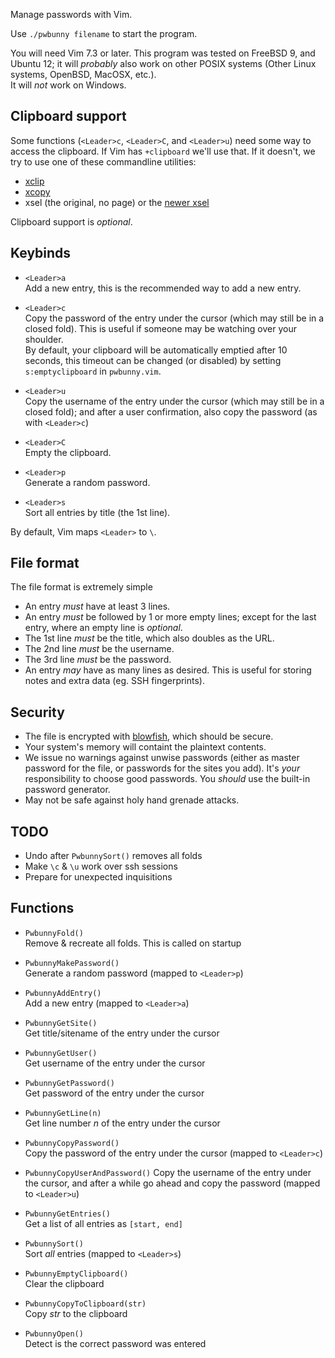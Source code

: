 Manage passwords with Vim.

Use `./pwbunny filename` to start the program.

You will need Vim 7.3 or later.
This program was tested on FreeBSD 9, and Ubuntu 12; it will *probably* also
work on other POSIX systems (Other Linux systems, OpenBSD, MacOSX, etc.).  
It will *not* work on Windows.


Clipboard support
-----------------
Some functions (`<Leader>c`, `<Leader>C`, and `<Leader>u`) need some way to
access the clipboard. If Vim has `+clipboard` we'll use that. If it doesn't, we
try to use one of these commandline utilities:

- [xclip][xclip]
- [xcopy][xcopy]
- xsel (the original, no page) or the [newer xsel][xsel]


Clipboard support is *optional*.


Keybinds
--------
- `<Leader>a`  
Add a new entry, this is the recommended way to add a new entry.

- `<Leader>c`  
Copy the password of the entry under the cursor (which may still be in a closed
fold). This is useful if someone may be watching over your shoulder.  
By default, your clipboard will be automatically emptied after 10 seconds, this
timeout can be changed (or disabled) by setting `s:emptyclipboard` in
`pwbunny.vim`.

- `<Leader>u`  
Copy the username of the entry under the cursor (which may still be in a closed
fold); and after a user confirmation, also copy the password (as with
`<Leader>c`)

- `<Leader>C`  
Empty the clipboard.

- `<Leader>p`  
Generate a random password.

- `<Leader>s`  
Sort all entries by title (the 1st line).

By default, Vim maps `<Leader>` to `\`.


File format
-----------
The file format is extremely simple

- An entry *must* have at least 3 lines.
- An entry *must* be followed by 1 or more empty lines; except for the last
  entry, where an empty line is *optional*.
- The 1st line *must* be the title, which also doubles as the URL.
- The 2nd line *must* be the username.
- The 3rd line *must* be the password.
- An entry *may* have as many lines as desired. This is useful for storing notes
  and extra data (eg. SSH fingerprints).


Security
--------
- The file is encrypted with [blowfish][blf], which should be secure.
- Your system's memory will containt the plaintext contents.
- We issue no warnings against unwise passwords (either as master password for
  the file, or passwords for the sites you add). It's *your* responsibility to
  choose good passwords. You *should* use the built-in password generator.
- May not be safe against holy hand grenade attacks.


TODO
----
- Undo after `PwbunnySort()` removes all folds
- Make `\c` & `\u` work over ssh sessions
- Prepare for unexpected inquisitions


Functions
---------
- `PwbunnyFold()`  
Remove & recreate all folds. This is called on startup

- `PwbunnyMakePassword()`  
Generate a random password (mapped to `<Leader>p`)

- `PwbunnyAddEntry()`  
Add a new entry (mapped to `<Leader>a`)

- `PwbunnyGetSite()`  
Get title/sitename of the entry under the cursor

- `PwbunnyGetUser()`  
Get username of the entry under the cursor

- `PwbunnyGetPassword()`  
Get password of the entry under the cursor

- `PwbunnyGetLine(n)`  
Get line number *n* of the entry under the cursor

- `PwbunnyCopyPassword()`  
Copy the password of the entry under the cursor (mapped to `<Leader>c`)

- `PwbunnyCopyUserAndPassword()`
Copy the username of the entry under the cursor, and after a while go ahead and
copy the password (mapped to `<Leader>u`)

- `PwbunnyGetEntries()`  
Get a list of all entries as `[start, end]`

- `PwbunnySort()`  
Sort *all* entries (mapped to `<Leader>s`)

- `PwbunnyEmptyClipboard()`  
Clear the clipboard

- `PwbunnyCopyToClipboard(str)`  
Copy *str* to the clipboard

- `PwbunnyOpen()`  
Detect is the correct password was entered


[blf]: http://en.wikipedia.org/wiki/Blowfish_(cipher)
[xclip]: http://sourceforge.net/projects/xclip
[xsel]: http://www.vergenet.net/~conrad/software/xsel/
[xcopy]: http://www.chiark.greenend.org.uk/~sgtatham/utils/xcopy.html
